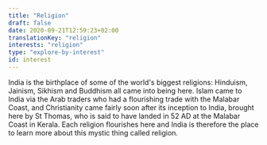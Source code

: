 ```yaml
---
title: "Religion"
draft: false
date: 2020-09-21T12:59:23+02:00
translationKey: "religion"
interests: "religion"
type: "explore-by-interest"
id: interest
---
```

India is the birthplace of some of the world's biggest religions: Hinduism, Jainism, Sikhism and Buddhism all came into being here. Islam came to India via the Arab traders who had a flourishing trade with the Malabar Coast, and Christianity came fairly soon after its inception to India, brought here by St Thomas, who is said to have landed in 52 AD at the Malabar Coast in Kerala. Each religion flourishes here and India is therefore the place to learn more about this mystic thing called religion. 